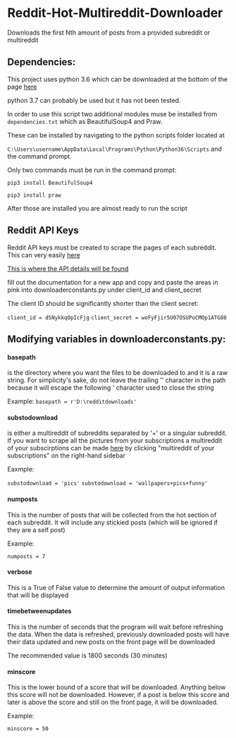 # Reddit-Hot-Multireddit-Downloader
Downloads the first Nth amount of posts from a provided subreddit or multireddit

## Dependencies:

This project uses python 3.6 which can be downloaded at the bottom of the page [here](https://www.python.org/downloads/release/python-365/)

python 3.7 can probably be used but it has not been tested. 

In order to use this script two additional modules muse be installed from ```dependencies.txt``` which as BeautifulSoup4 and Praw.

These can be installed by navigating to the python scripts folder located at 

```C:\Users\username\AppData\Local\Programs\Python\Python36\Scripts``` and the command prompt.

Only two commands must be run in the command prompt:

```pip3 install BeautifulSoup4```

```pip3 install praw```

After those are installed you are almost ready to run the script

## Reddit API Keys

Reddit API keys must be created to scrape the pages of each subreddit. This can very easily [here](https://old.reddit.com/prefs/apps)

[This is where the API details will be found](https://i.imgur.com/gR2cLyO.png)

fill out the documentation for a new app and copy and paste the areas in pink into downloaderconstants.py under client_id and client_secret

The client ID should be significantly shorter than the client secret:

```client_id = dSNykkqOpIcFjg```
```client_secret = woFyFjir5U07OSUPoCMOp1ATG80```


## Modifying variables in downloaderconstants.py:

#### basepath

is the directory where you want the files to be downloaded to and it is a raw string. For simplicity's sake, do not leave the trailing '\' character in the path because it will escape the following ' character used to close the string

Example:
```basepath = r'D:\redditdownloads'```


#### substodownload

is either a multireddit of subreddits separated by '+' or a singular subreddit. If you want to scrape all the pictures from your subscriptions a multireddit of your subscirptions can be made [here](https://old.reddit.com/subreddits) by clicking "multireddit of your subscriptions" on the right-hand sidebar

Eaxmple: 

```substodownload = 'pics'```
```substodownload = 'wallpapers+pics+funny'```

#### numposts

This is the number of posts that will be collected from the hot section of each subreddit. It will include any stickied posts (which will be ignored if they are a self post)

Example:

```numposts = 7```


#### verbose

This is a True of False value to determine the amount of output information that will be displayed

#### timebetweenupdates

This is the number of seconds that the program will wait before refreshing the data. When the data is refreshed, previously downloaded posts will have their data updated and new posts on the front page will be downloaded

The recommended value is 1800 seconds (30 minutes)

#### minscore

This is the lower bound of a score that will be downloaded. Anything below this score will not be downloaded. However, if a post is below this score and later is above the score and still on the front page, it will be downloaded. 

Example:

```minscore = 50```
